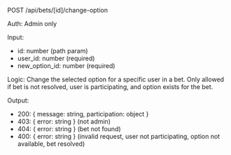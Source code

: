 POST /api/bets/[id]/change-option

Auth: Admin only

Input:

- id: number (path param)
- user_id: number (required)
- new_option_id: number (required)

Logic: Change the selected option for a specific user in a bet. Only allowed if bet is not resolved, user is participating, and option exists for the bet.

Output:

- 200: { message: string, participation: object }
- 403: { error: string } (not admin)
- 404: { error: string } (bet not found)
- 400: { error: string } (invalid request, user not participating, option not available, bet resolved)
